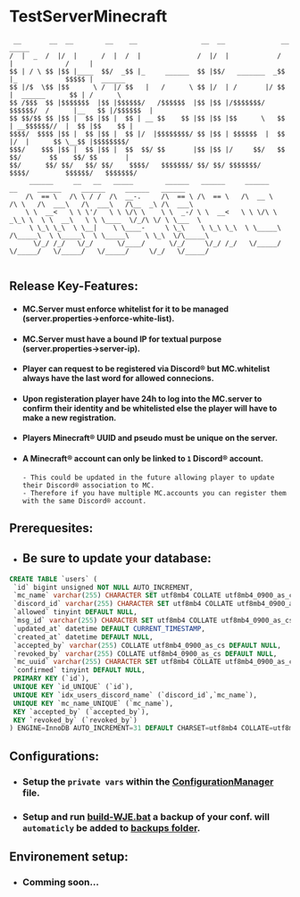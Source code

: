 # TestServerMinecraft

```
 __       __  __        __    __                __  __              __               _____           
/  |  _  /  |/  |      /  |  /  |              /  |/  |            /  |             /     |          
$$ | / \ $$ |$$ |____  $$/  _$$ |_     ______  $$ |$$/   _______  _$$ |_            $$$$$ |  ______  
$$ |/$  \$$ |$$      \ /  |/ $$   |   /      \ $$ |/  | /       |/ $$   |  ______      $$ | /      \ 
$$ /$$$  $$ |$$$$$$$  |$$ |$$$$$$/   /$$$$$$  |$$ |$$ |/$$$$$$$/ $$$$$$/  /      |__   $$ |/$$$$$$  |
$$ $$/$$ $$ |$$ |  $$ |$$ |  $$ | __ $$    $$ |$$ |$$ |$$      \   $$ | __$$$$$$//  |  $$ |$$    $$ |
$$$$/  $$$$ |$$ |  $$ |$$ |  $$ |/  |$$$$$$$$/ $$ |$$ | $$$$$$  |  $$ |/  |      $$ \__$$ |$$$$$$$$/ 
$$$/    $$$ |$$ |  $$ |$$ |  $$  $$/ $$       |$$ |$$ |/     $$/   $$  $$/       $$    $$/ $$       |
$$/      $$/ $$/   $$/ $$/    $$$$/   $$$$$$$/ $$/ $$/ $$$$$$$/     $$$$/         $$$$$$/   $$$$$$$/ 
     ______     __   __   _____        ______   ______     ______       __     ______     ______     ______   ______   
    /\  == \   /\ \ / /  /\  __-.     /\  == \ /\  == \   /\  __ \     /\ \   /\  ___\   /\  ___\   /\__  _\ /\  ___\  
    \ \  __<   \ \ \'/   \ \ \/\ \    \ \  _-/ \ \  __<   \ \ \/\ \   _\_\ \  \ \  __\   \ \ \____  \/_/\ \/ \ \___  \ 
     \ \_\ \_\  \ \__|    \ \____-     \ \_\    \ \_\ \_\  \ \_____\ /\_____\  \ \_____\  \ \_____\    \ \_\  \/\_____\
      \/_/ /_/   \/_/      \/____/      \/_/     \/_/ /_/   \/_____/ \/_____/   \/_____/   \/_____/     \/_/   \/_____/
                          
```

## Release Key-Features:

- #### MC.Server must enforce whitelist for it to be managed (server.properties->enforce-white-list).
- #### MC.Server must have a bound IP for textual purpose (server.properties->server-ip).
- #### Player can request to be registered via Discord® but MC.whitelist always have the last word for allowed connecions.
- #### Upon registeration player have 24h to log into the MC.server to confirm their identity and be whitelisted else the player will have to make a new registration.
- #### Players Minecraft® UUID and pseudo must be unique on the server.
- #### A Minecraft® account can only be linked to `1` Discord® account.
      - This could be updated in the future allowing player to update their Discord® association to MC.
      - Therefore if you have multiple MC.accounts you can register them with the same Discord® account.

## Prerequesites:
 - ## Be sure to update your database: 
 ```sql
CREATE TABLE `users` (
  `id` bigint unsigned NOT NULL AUTO_INCREMENT,
  `mc_name` varchar(255) CHARACTER SET utf8mb4 COLLATE utf8mb4_0900_as_cs NOT NULL,
  `discord_id` varchar(255) CHARACTER SET utf8mb4 COLLATE utf8mb4_0900_as_cs NOT NULL,
  `allowed` tinyint DEFAULT NULL,
  `msg_id` varchar(255) CHARACTER SET utf8mb4 COLLATE utf8mb4_0900_as_cs NOT NULL DEFAULT 'NONE',
  `updated_at` datetime DEFAULT CURRENT_TIMESTAMP,
  `created_at` datetime DEFAULT NULL,
  `accepted_by` varchar(255) COLLATE utf8mb4_0900_as_cs DEFAULT NULL,
  `revoked_by` varchar(255) COLLATE utf8mb4_0900_as_cs DEFAULT NULL,
  `mc_uuid` varchar(255) CHARACTER SET utf8mb4 COLLATE utf8mb4_0900_as_cs DEFAULT NULL,
  `confirmed` tinyint DEFAULT NULL,
  PRIMARY KEY (`id`),
  UNIQUE KEY `id_UNIQUE` (`id`),
  UNIQUE KEY `idx_users_discord_name` (`discord_id`,`mc_name`),
  UNIQUE KEY `mc_name_UNIQUE` (`mc_name`),
  KEY `accepted_by` (`accepted_by`),
  KEY `revoked_by` (`revoked_by`)
) ENGINE=InnoDB AUTO_INCREMENT=31 DEFAULT CHARSET=utf8mb4 COLLATE=utf8mb4_0900_as_cs
 ```

## Configurations:

- ### Setup the `private vars` within the [ConfigurationManager](src/main/java/configs/ConfigManager.java) file.
- ### Setup and run [build-WJE.bat](build-WJE.bat) a backup of your conf. will `automaticly` be added to [backups folder](/backups).

## Environement setup:

- ### Comming soon...